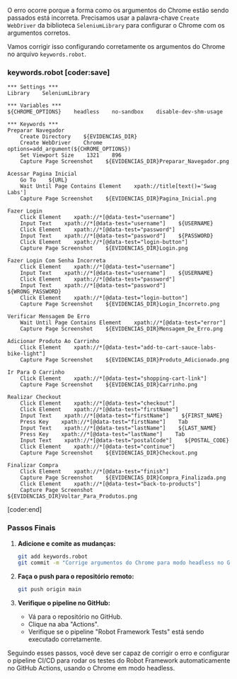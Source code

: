 O erro ocorre porque a forma como os argumentos do Chrome estão sendo passados está incorreta. Precisamos usar a palavra-chave `Create WebDriver` da biblioteca `SeleniumLibrary` para configurar o Chrome com os argumentos corretos.

Vamos corrigir isso configurando corretamente os argumentos do Chrome no arquivo `keywords.robot`.

### keywords.robot [coder:save]
```
*** Settings ***
Library    SeleniumLibrary

*** Variables ***
${CHROME_OPTIONS}    headless    no-sandbox    disable-dev-shm-usage

*** Keywords ***
Preparar Navegador
    Create Directory    ${EVIDENCIAS_DIR}
    Create WebDriver    Chrome    options=add_argument(${CHROME_OPTIONS})
    Set Viewport Size    1321    896
    Capture Page Screenshot    ${EVIDENCIAS_DIR}Preparar_Navegador.png

Acessar Pagina Inicial
    Go To    ${URL}
    Wait Until Page Contains Element    xpath://title[text()='Swag Labs']
    Capture Page Screenshot    ${EVIDENCIAS_DIR}Pagina_Inicial.png

Fazer Login
    Click Element    xpath://*[@data-test="username"]
    Input Text    xpath://*[@data-test="username"]    ${USERNAME}
    Click Element    xpath://*[@data-test="password"]
    Input Text    xpath://*[@data-test="password"]    ${PASSWORD}
    Click Element    xpath://*[@data-test="login-button"]
    Capture Page Screenshot    ${EVIDENCIAS_DIR}Login.png

Fazer Login Com Senha Incorreta
    Click Element    xpath://*[@data-test="username"]
    Input Text    xpath://*[@data-test="username"]    ${USERNAME}
    Click Element    xpath://*[@data-test="password"]
    Input Text    xpath://*[@data-test="password"]    ${WRONG_PASSWORD}
    Click Element    xpath://*[@data-test="login-button"]
    Capture Page Screenshot    ${EVIDENCIAS_DIR}Login_Incorreto.png

Verificar Mensagem De Erro
    Wait Until Page Contains Element    xpath://*[@data-test="error"]
    Capture Page Screenshot    ${EVIDENCIAS_DIR}Mensagem_De_Erro.png

Adicionar Produto Ao Carrinho
    Click Element    xpath://*[@data-test="add-to-cart-sauce-labs-bike-light"]
    Capture Page Screenshot    ${EVIDENCIAS_DIR}Produto_Adicionado.png

Ir Para O Carrinho
    Click Element    xpath://*[@data-test="shopping-cart-link"]
    Capture Page Screenshot    ${EVIDENCIAS_DIR}Carrinho.png

Realizar Checkout
    Click Element    xpath://*[@data-test="checkout"]
    Click Element    xpath://*[@data-test="firstName"]
    Input Text    xpath://*[@data-test="firstName"]    ${FIRST_NAME}
    Press Key    xpath://*[@data-test="firstName"]    Tab
    Input Text    xpath://*[@data-test="lastName"]    ${LAST_NAME}
    Press Key    xpath://*[@data-test="lastName"]    Tab
    Input Text    xpath://*[@data-test="postalCode"]    ${POSTAL_CODE}
    Click Element    xpath://*[@data-test="continue"]
    Capture Page Screenshot    ${EVIDENCIAS_DIR}Checkout.png

Finalizar Compra
    Click Element    xpath://*[@data-test="finish"]
    Capture Page Screenshot    ${EVIDENCIAS_DIR}Compra_Finalizada.png
    Click Element    xpath://*[@data-test="back-to-products"]
    Capture Page Screenshot    ${EVIDENCIAS_DIR}Voltar_Para_Produtos.png
```
[coder:end]

### Passos Finais

1. **Adicione e comite as mudanças:**
   ```sh
   git add keywords.robot
   git commit -m "Corrige argumentos do Chrome para modo headless no GitHub Actions"
   ```

2. **Faça o push para o repositório remoto:**
   ```sh
   git push origin main
   ```

3. **Verifique o pipeline no GitHub:**
   - Vá para o repositório no GitHub.
   - Clique na aba "Actions".
   - Verifique se o pipeline "Robot Framework Tests" está sendo executado corretamente.

Seguindo esses passos, você deve ser capaz de corrigir o erro e configurar o pipeline CI/CD para rodar os testes do Robot Framework automaticamente no GitHub Actions, usando o Chrome em modo headless.